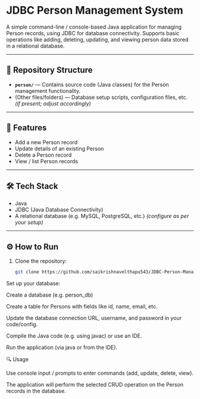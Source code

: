 # JDBC Person Management System

A simple command-line / console-based Java application for managing Person records, using JDBC for database connectivity. Supports basic operations like adding, deleting, updating, and viewing person data stored in a relational database.

---

## 📂 Repository Structure

- **`person/`** — Contains source code (Java classes) for the Person management functionality.  
- (Other files/folders) — Database setup scripts, configuration files, etc. *(if present; adjust accordingly)*  

---

## 🚀 Features

- Add a new Person record  
- Update details of an existing Person  
- Delete a Person record  
- View / list Person records  

---

## 🛠️ Tech Stack

- Java  
- JDBC (Java Database Connectivity)  
- A relational database (e.g. MySQL, PostgreSQL, etc.) *(configure as per your setup)*  

---

## ⚙️ How to Run

1. Clone the repository:  
   ```bash
   git clone https://github.com/saikrishnavelthapu543/JDBC-Person-Management-System.git
Set up your database:

Create a database (e.g. person_db)

Create a table for Persons with fields like id, name, email, etc.

Update the database connection URL, username, and password in your code/config.

Compile the Java code (e.g. using javac) or use an IDE.

Run the application (via java or from the IDE).

🔍 Usage

Use console input / prompts to enter commands (add, update, delete, view).

The application will perform the selected CRUD operation on the Person records in the database.
